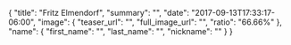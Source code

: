{
  "title": "Fritz Elmendorf",
  "summary": "",
  "date": "2017-09-13T17:33:17-06:00",
  "image": {
    "teaser_url": "",
    "full_image_url": "",
    "ratio": "66.66%"
  },
  "name": {
    "first_name": "",
    "last_name": "",
    "nickname": ""
  }
}

